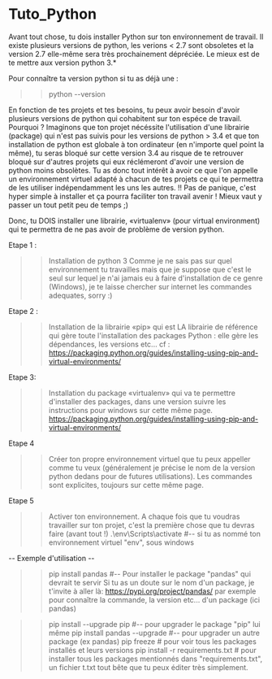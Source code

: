 # Tuto_Python

Avant tout chose, tu dois installer Python sur ton environnement de travail. Il existe plusieurs versions de python, les verions < 2.7 sont obsoletes et la version 2.7 elle-même sera très prochainement dépréciée. Le mieux est de te mettre aux version python 3.*

Pour connaître ta version python si tu as déjà une :
>> python --version

En fonction de tes projets et tes besoins, tu peux avoir besoin d'avoir plusieurs versions de python qui cohabitent sur ton espéce de travail. 
Pourquoi ? Imaginons que ton projet nécéssite l'utilisation d'une librairie (package) qui n'est pas suivis pour les versions de python > 3.4 et que ton installation de python est globale à ton ordinateur (en n'importe quel point la même), tu seras bloqué sur cette version 3.4 au risque de te retrouver bloqué sur d'autres projets qui eux réclémeront d'avoir une version de python moins obsolètes. Tu as donc tout intérêt à avoir ce que l'on appelle un environnement virtuel adapté à chacun de tes projets ce qui te permettra de les utiliser indépendamment les uns les autres.
!! Pas de panique, c'est hyper simple à installer et ça pourra faciliter ton travail avenir ! Mieux vaut y passer un tout petit peu de temps ;)

Donc, tu DOIS installer une librairie, «virtualenv» (pour virtual environment) qui te permettra de ne pas avoir de problème de version python. 


Etape 1 :
>> Installation de python 3 
Comme je ne sais pas sur quel environnement tu travailles mais que je suppose que c'est le seul sur lequel je n'ai jamais eu à faire d'installation de ce genre (Windows), je te laisse chercher sur internet les commandes adequates, sorry :)

Etape 2 :
>> Installation de la librairie «pip» qui est LA librairie de référence qui gère toute l'installation des packages Python : elle gère les dépendances, les versions etc...
cf :  https://packaging.python.org/guides/installing-using-pip-and-virtual-environments/

Etape 3:
>> Installation du package «virtualenv» qui va te permettre d'installer des packages, dans une version 
suivre les instructions pour windows sur cette même page. https://packaging.python.org/guides/installing-using-pip-and-virtual-environments/

Etape 4
>> Créer ton propre environnement virtuel que tu peux appeller comme tu veux (généralement je précise le nom de la version python dedans pour de futures utilisations). Les commandes sont explicites, toujours sur cette même page.

Etape 5
>> Activer ton environnement. A chaque fois que tu voudras travailler sur ton projet, c'est la première chose que tu devras faire (avant tout !)
>> .\env\Scripts\activate  #-- si tu as nommé ton environnement virtuel "env", sous windows


-- Exemple d'utilisation --

>> pip install pandas  #-- Pour installer le package "pandas" qui devrait te servir
Si tu as un doute sur le nom d'un package, je t'invite à aller là: https://pypi.org/project/pandas/ par exemple pour connaître la commande, la version etc... d'un package (ici pandas)

>> pip install --upgrade pip  #-- pour upgrader le package "pip" lui même
>> pip install pandas --upgrade  #-- pour upgrader un autre package (ex pandas)
>> pip freeze # pour voir tous les packages installés et leurs versions
>> pip install -r requirements.txt # pour installer tous les packages mentionnés dans "requirements.txt", un fichier t.txt tout bête que tu peux éditer très simplement.